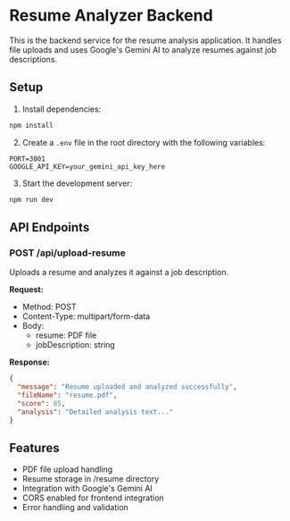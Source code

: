 # Resume Analyzer Backend

This is the backend service for the resume analysis application. It handles file uploads and uses Google's Gemini AI to analyze resumes against job descriptions.

## Setup

1. Install dependencies:

```bash
npm install
```

2. Create a `.env` file in the root directory with the following variables:

```
PORT=3001
GOOGLE_API_KEY=your_gemini_api_key_here
```

3. Start the development server:

```bash
npm run dev
```

## API Endpoints

### POST /api/upload-resume

Uploads a resume and analyzes it against a job description.

**Request:**

- Method: POST
- Content-Type: multipart/form-data
- Body:
  - resume: PDF file
  - jobDescription: string

**Response:**

```json
{
  "message": "Resume uploaded and analyzed successfully",
  "fileName": "resume.pdf",
  "score": 85,
  "analysis": "Detailed analysis text..."
}
```

## Features

- PDF file upload handling
- Resume storage in /resume directory
- Integration with Google's Gemini AI
- CORS enabled for frontend integration
- Error handling and validation
